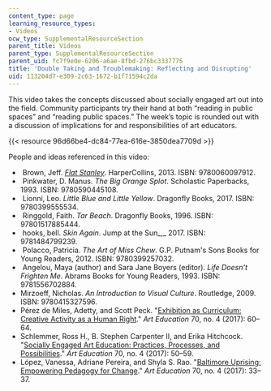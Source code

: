 ```yaml
---
content_type: page
learning_resource_types:
- Videos
ocw_type: SupplementalResourceSection
parent_title: Videos
parent_type: SupplementalResourceSection
parent_uid: fc7f9e0e-6206-a6ae-8fbd-276bc3337775
title: 'Double Taking and Troublemaking: Reflecting and Disrupting'
uid: 113204d7-e309-2c63-1672-b1f71594c2da
---
```


This video takes the concepts discussed about socially engaged art out into the field. Community participants try their hand at both “reading in public spaces” and “reading public spaces.” The week’s topic is rounded out with a discussion of implications for and responsibilities of art educators.

{{< resource 96d66be4-dc84-77ea-616e-3850dea7709d >}} 

People and ideas referenced in this video:

*    Brown, Jeff. _[Flat Stanley](http://www.flatstanleybooks.com/)_. HarperCollins, 2013. ISBN: 9780060097912. 
*    Pinkwater, D. Manus. _The Big Orange Splot_. Scholastic Paperbacks, 1993. ISBN: 9780590445108. 
*    Lionni, Leo. _Little Blue and Little Yellow_. Dragonfly Books, 2017. ISBN: 9780399555534. 
*    Ringgold, Faith. _Tar Beach_. Dragonfly Books, 1996. ISBN: 97801517885444. 
*    hooks, bell. _Skin Again_. Jump at the Sun_,_ 2017\. ISBN: 9781484799239. 
*    Polacco, Patricia. _The Art of Miss Chew_. G.P. Putnam's Sons Books for Young Readers, 2012. ISBN: 9780399257032. 
*    Angelou, Maya (author) and Sara Jane Boyers (editor). _Life Doesn't Frighten Me_. Abrams Books for Young Readers, 1993. ISBN: 9781556702884. 
*   Mirzoeff, Nicholas. _An Introduction to Visual Culture_. Routledge, 2009. ISBN: 9780415327596. 
*   Pérez de Miles, Adetty, and Scott Peck. "[Exhibition as Curriculum: Creative Activity as a Human Right](https://www.tandfonline.com/doi/abs/10.1080/00043125.2017.1317567?journalCode=uare20)." _Art Education_ 70, no. 4 (2017): 60–64. 
*   Schlemmer, Ross H., B. Stephen Carpenter II, and Erika Hitchcock. "[Socially Engaged Art Education: Practices, Processes, and Possibilities](https://www.tandfonline.com/doi/abs/10.1080/00043125.2017.1317564)." _Art Education_ 70, no. 4 (2017): 50–59. 
*   López, Vanessa, Adriane Pereira, and Shyla S. Rao. "[Baltimore Uprising: Empowering Pedagogy for Change](https://www.tandfonline.com/doi/full/10.1080/00043125.2017.1317555)." _Art Education_ 70, no. 4 (2017): 33–37.